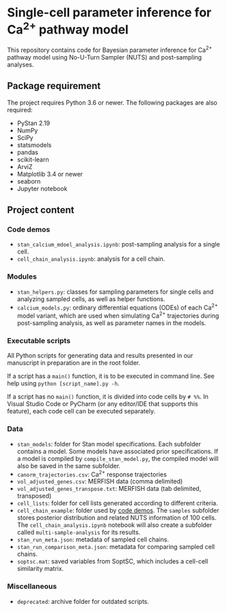 # Single-cell parameter inference for Ca<sup>2+</sup> pathway model

This repository contains code for Bayesian parameter inference for
Ca<sup>2+</sup> pathway model using No-U-Turn Sampler (NUTS) and post-sampling
analyses.

## Package requirement
The project requires Python 3.6 or newer. The following packages are also
required:
- PyStan 2.19
- NumPy
- SciPy
- statsmodels
- pandas
- scikit-learn
- ArviZ
- Matplotlib 3.4 or newer
- seaborn
- Jupyter notebook

## Project content
### Code demos
- `stan_calcium_mdoel_analysis.ipynb`: post-sampling analysis for a single
cell.
- `cell_chain_analysis.ipynb`: analysis for a cell chain.

### Modules
- `stan_helpers.py`: classes for sampling parameters for single cells and
analyzing sampled cells, as well as helper functions.
- `calcium_models.py`: ordinary differential equations (ODEs) of each
Ca<sup>2+</sup> model variant, which are used when simulating Ca<sup>2+</sup>
trajectories during post-sampling analysis, as well as parameter names in the
models.

### Executable scripts
All Python scripts for generating data and results presented in our manuscript
in preparation are in the root folder.

If a script has a `main()` function, it is to be executed in command line. See
help using `python [script_name].py -h`.

If a script has no `main()` function, it is divided into code cells by `# %%`.
In Visual Studio Code or PyCharm (or any editor/IDE that supports this
feature), each code cell can be executed separately.

### Data
- `stan_models`: folder for Stan model specifications. Each subfolder contains
a model. Some models have associated prior specifications. If a model is
compiled by `compile_stan_model.py`, the compiled model will also be saved in
the same subfolder.
- `canorm_trajectories.csv`: Ca<sup>2+</sup> response trajectories
- `vol_adjusted_genes.csv`: MERFISH data (comma delimited)
- `vol_adjusted_genes_transpose.txt`: MERFISH data (tab delimited, transposed)
- `cell_lists`: folder for cell lists generated according to different
criteria.
- `cell_chain_example`: folder used by [code demos](#code-demos). The `samples`
subfolder stores posterior distribution and related NUTS information of 100
cells. The `cell_chain_analysis.ipynb` notebook will also create a subfolder
called `multi-sample-analysis` for its results.
- `stan_run_meta.json`: metadata of sampled cell chains.
- `stan_run_comparison_meta.json`: metadata for comparing sampled cell chains.
- `soptsc.mat`: saved variables from SoptSC, which includes a cell-cell
similarity matrix.

### Miscellaneous
- `deprecated`: archive folder for outdated scripts.
